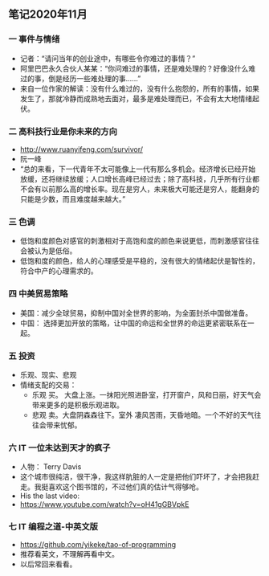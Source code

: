 ## 笔记2020年11月 

### 一 事件与情绪
- 记者：“请问当年的创业途中，有哪些令你难过的事情？”
- 阿里巴巴永久合伙人某某：“你问难过的事情，还是难处理的？好像没什么难过的事，倒是经历一些难处理的事......”
- 来自一位作家的解读：没有什么难过的，没有什么抱怨的，所有的事情，如果发生了，那就冷静而成熟地去面对，最多是难处理而已，不会有太大地情绪起伏。

### 二 高科技行业是你未来的方向
- http://www.ruanyifeng.com/survivor/
- 阮一峰
- “总的来看，下一代青年不太可能像上一代有那么多机会。经济增长已经开始放缓，还将继续放缓；人口增长高峰已经过去；除了高科技，几乎所有行业都不会有以前那么高的增长率。现在是穷人，未来极大可能还是穷人，能翻身的只能是少数，而且难度越来越大。”

### 三 色调
- 低饱和度颜色对感官的刺激相对于高饱和度的颜色来说更低，而刺激感官往往会被认为是低俗。
- 低饱和度的颜色，给人的心理感受是平稳的，没有很大的情绪起伏是智性的，符合中产的心理需求的。

### 四 中美贸易策略
- 美国：减少全球贸易，抑制中国对全世界的影响，为全面封杀中国做准备。
- 中国： 选择更加开放的策略，让中国的命运和全世界的命运更紧密联系在一起。

### 五 投资
- 乐观、现实、悲观
- 情绪支配的交易：
    - 乐观 买。 大盘上涨。一抹阳光照进卧室，打开窗户，风和日丽，好天气会带来更多的是积极乐观进取。
    - 悲观 卖。大盘阴森森往下。室外 凄风苦雨，天昏地暗。一个不好的天气往往会带来忧郁。

### 六 IT 一位未达到天才的疯子
- 人物： Terry Davis
- 这个城市很纯洁，很干净，我这样肮脏的人一定是把他们吓坏了，才会把我赶走。我挺喜欢这个图书馆的，不过他们真的估计气得够呛。
- His the last video:
- https://www.youtube.com/watch?v=oH41gGBVpkE

### 七 IT 编程之道-中英文版
- https://github.com/yikeke/tao-of-programming
- 推荐看英文，不理解再看中文。
- 以后常回来看看。